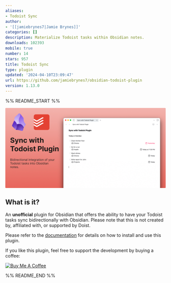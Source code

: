 ```yaml
---
aliases:
- Todoist Sync
author:
- '[[jamiebrynes7|Jamie Brynes]]'
categories: []
description: Materialize Todoist tasks within Obsidian notes.
downloads: 102393
mobile: true
number: 14
stars: 957
title: Todoist Sync
type: plugin
updated: '2024-04-10T23:09:47'
url: https://github.com/jamiebrynes7/obsidian-todoist-plugin
version: 1.13.0
---
```


%% README_START %%

![Sync with Todoist Plugin for Obsidian](https://raw.githubusercontent.com/jamiebrynes7/obsidian-todoist-plugin/HEAD/docs/static/img/social-card.jpg)

## What is it?

An **unofficial** plugin for Obsidian that offers the ability to have your Todoist tasks sync bidirectionally with Obsidian. Please note that this is not created by, affiliated with, or supported by Doist.

Please refer to the [documentation](https://jamiebrynes7.github.io/obsidian-todoist-plugin/docs/overview) for details on how to install and use this plugin.

If you like this plugin, feel free to support the development by buying a coffee:

<a href="https://www.buymeacoffee.com/jamiebrynes" target="_blank"><img src="https://cdn.buymeacoffee.com/buttons/v2/default-yellow.png" alt="Buy Me A Coffee" style="height: 60px !important;width: 217px !important;" ></a>


%% README_END %%